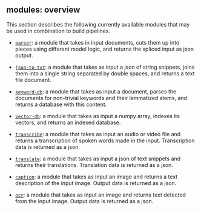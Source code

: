 ## modules: overview

This section describes the following currently available modules that may be used in combination to build pipelines.


- [`parser`](modules/parser.md): a module that takes in input documents, cuts them up into pieces using different model logic, and returns the spliced input as json output. 

- [`json-to-txt`](modules/json-to-txt.md): a module that takes as input a json of string snippets, joins them into a single string separated by double spaces, and returns a text file document.

- [`keyword-db`](modules/keyword-db.md): a module that takes as input a document, parses the documents for non-trivial keywords and their lemmatized stems, and returns a database with this content.

- [`vector-db`](modules/vector-db.md): a module that takes as input a numpy array, indexes its vectors, and returns an indexed database.

- [`transcribe`](modules/transcribe.md): a module that takes as input an audio or video file and returns a transcription of spoken words made in the input.  Transcription data is returned as a json.

- [`translate`](modules/translate.md): a module that takes as input a json of text snippets and returns their translations.  Translation data is returned as a json.

- [`caption`](modules/caption.md): a module that takes as input an image and returns a text description of the input image.  Output data is returned as a json.

- [`ocr`](modules/ocr.md): a module that takes as input an image and returns text detected from the input image.  Output data is returned as a json.
